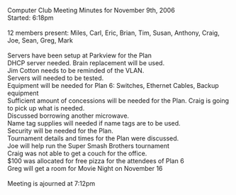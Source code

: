 Computer Club Meeting Minutes for November 9th, 2006<br />
Started: 6:18pm<br />
<br />
12 members present: Miles, Carl, Eric, Brian, Tim, Susan, Anthony, Craig, Joe, Sean, Greg, Mark<br />
<br />
Servers have been setup at Parkview for the Plan<br />
DHCP server needed. Brain replacement will be used.<br />
Jim Cotton needs to be reminded of the VLAN.<br />
Servers will needed to be tested.<br />
Equipment will be needed for Plan 6: Switches, Ethernet Cables, Backup equipment<br />
Sufficient amount of concessions will be needed for the Plan. Craig is going to pick up what is needed.<br />
Discussed borrowing another microwave.<br />
Name tag supplies will needed if name tags are to be used.<br />
Security will be needed for the Plan.<br />
Tournament details and times for the Plan were discussed. <br />
Joe will help run the Super Smash Brothers tournament<br />
Craig was not able to get a couch for the office.<br />
$100 was allocated for free pizza for the attendees of Plan 6<br />
Greg will get a room for Movie Night on November 16<br />
<br />
Meeting is ajourned at 7:12pm